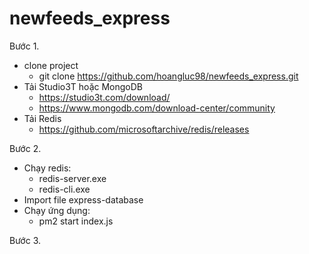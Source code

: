 # newfeeds_express
Bước 1.
- clone project
  - git clone https://github.com/hoangluc98/newfeeds_express.git
- Tải Studio3T hoặc MongoDB
  - https://studio3t.com/download/
  - https://www.mongodb.com/download-center/community
- Tải Redis
  - https://github.com/microsoftarchive/redis/releases

Bước 2.
- Chạy redis:
  - redis-server.exe
  - redis-cli.exe
- Import file express-database
- Chạy ứng dụng:
  - pm2 start index.js

Bước 3.
